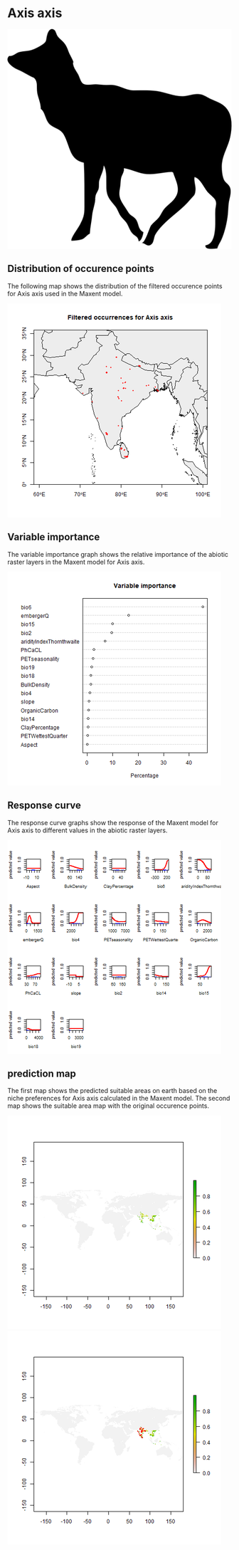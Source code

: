 # Axis axis 

![](image_taxa.png) 

## Distribution of occurence points 
The following map shows the distribution of the filtered occurence points for Axis axis used in the Maxent model. 

![](occurrences.png)
    
## Variable importance 
The variable importance graph shows the relative importance of the abiotic raster layers in the  Maxent model for Axis axis. 

![](valid_maxent_variable_importance.png)
    
## Response curve 
The response curve graphs show the response of the Maxent model for Axis axis to different values in the abiotic raster layers. 

![](valid_maxent_response_curve.png)
    
## prediction map 
The first map shows the predicted suitable areas on earth based on the niche preferences for Axis axis calculated in the Maxent model. The second map shows the suitable area map with the original occurence points.

![](prediction_map.png)
![](prediction_occurence_map.png)
    
